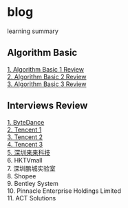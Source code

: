 # blog
learning summary

## Algorithm Basic
[1. Algorithm Basic 1 Review](https://github.com/ongiao/blog/issues/1)  
[2. Algorithm Basic 2 Review](https://github.com/ongiao/blog/issues/7)  
[3. Algorithm Basic 3 Review](https://github.com/ongiao/blog/issues/8)

## Interviews Review
[1. ByteDance](https://github.com/ongiao/blog/issues/2)  
[2. Tencent 1](https://github.com/ongiao/blog/issues/3)  
[3. Tencent 2](https://github.com/ongiao/blog/issues/4)  
[4. Tencent 3](https://github.com/ongiao/blog/issues/5)  
[5. 深圳来来科技](https://github.com/ongiao/blog/issues/6)  
6. HKTVmall  
7. 深圳鹏城实验室  
8. Shopee  
9. Bentley System  
10. Pinnacle Enterprise Holdings Limited  
11. ACT Solutions
